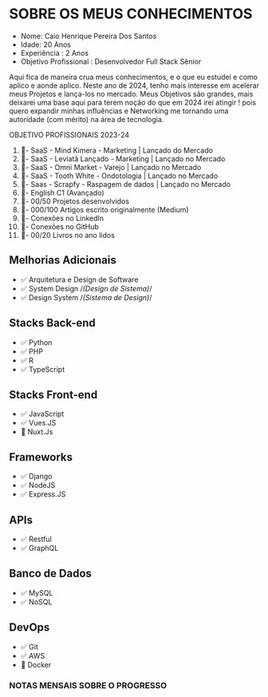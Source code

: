 # SOBRE OS MEUS CONHECIMENTOS 

- Nome: Caio Henrique Pereira Dos Santos
- Idade: 20 Anos
- Experiência : 2 Anos
- Objetivo Profissional : Desenvolvedor Full Stack Sênior 

Aqui fica de maneira crua meus conhecimentos, e o que eu estudei e como aplico e aonde aplico. 
Neste ano de 2024, tenho mais interesse em acelerar meus Projetos e lança-los no mercado. Meus
Objetivos são grandes, mais deixarei uma base aqui para terem noção do que em 2024 irei atingir ! 
pois quero expandir minhas influências e Networking me tornando uma autoridade (com mérito) na 
área de tecnologia.

OBJETIVO PROFISSIONAIS 2023-24
1. 🎯- SaaS - Mind Kimera - Marketing | Lançado do Mercado
2. 🎯- SaaS - Leviatã Lançado - Marketing | Lançado no Mercado
3. 🎯- SaaS - Omni Market - Varejo | Lançado no Mercado 
4. 🎯- SaaS - Tooth White - Ondotologia | Lançado no Mercado
5. 🎯- Saas - Scrapfy - Raspagem de dados | Lançado no Mercado
6. 🎯- English C1 (Avançado)
7. 🎯- 00/50 Projetos desenvolvidos 
8. 🎯- 000/100 Artigos escrito originalmente (Medium)
9. 🎯- Conexões no LinkedIn
10. 🎯- Conexões no GitHub
11. 🎯- 00/20 Livros no ano lidos 

## Melhorias Adicionais
- ✅ Arquitetura e Design de Software
- ✅ System Design /*(Design de Sistema)*/
- ✅ Design System /*(Sistema de Design)*/

## Stacks Back-end
- ✅ Python
- ✅ PHP
- ✅ R
- ✅ TypeScript

## Stacks Front-end
- ✅ JavaScript
- ✅ Vues.JS
- 🎯 Nuxt.Js

## Frameworks
- ✅ Django
- ✅ NodeJS
- ✅ Express.JS

## APIs
- ✅ Restful
- ✅ GraphQL

## Banco de Dados
- ✅ MySQL
- ✅ NoSQL

## DevOps 
- ✅ Git
- ✅ AWS 
- 🎯 Docker

### NOTAS MENSAIS SOBRE O PROGRESSO
